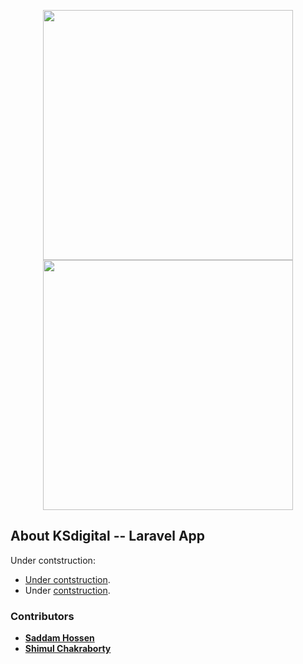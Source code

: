 <p align="center">
    <a href="https://ksdigital.com.bd" target="_blank">
        <img src="https://user-images.githubusercontent.com/44619255/163717922-a895d04e-865e-4180-a8a1-3d50a62a73fa.svg#gh-light-mode-only" width="400">
        <img src="https://user-images.githubusercontent.com/44619255/163719582-b36c55c0-e1b6-4903-8419-e3ade225aec7.svg#gh-dark-mode-only" width="400">
    </a>
</p>

## About KSdigital -- Laravel App

Under contstruction:

- [Under contstruction](https://ksdigital.com.bd).
- Under [contstruction](https://ksdigital.com.bd).

### Contributors

- **[Saddam Hossen](https://github.com/saddamhshovon)**
- **[Shimul Chakraborty](https://github.com/shimulckbt)**
